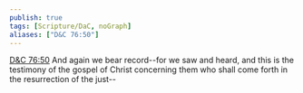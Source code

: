 ```yaml
---
publish: true
tags: [Scripture/DaC, noGraph]
aliases: ["D&C 76:50"]
---
```

[D&C 76:50](https://churchofjesuschrist.org/study/scriptures/dc-testament/dc/76?lang=eng&id=p50#p50) And again we bear record--for we saw and heard, and this is the testimony of the gospel of Christ concerning them who shall come forth in the resurrection of the just--
